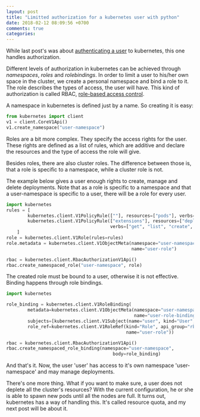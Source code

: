 ```yaml
---
layout: post
title: "Limitted authorization for a kubernetes user with python"
date: 2018-02-12 08:09:56 +0700
comments: true
categories: 
---
```

While last post's
was about [authenticating a user](/blog/2018/02/11/creating-client-certificates-for-kubernetes-apiserver-with-python/) 
to kubernetes, this one handles authorization.

Different levels of authorization in kubernetes can be achieved through *namespaces*, *roles* and *rolebindings*.
In order to limit a user to his/her own space in the cluster, we create a personal namespace and bind a role to it.
The role describes the types of access, the user will have.
This kind of authorization is called RBAC, [role-based access control](https://kubernetes.io/docs/admin/authorization/rbac/). 

A namespace in kubernetes is defined just by a name. So creating it is easy:
```python
from kubernetes import client
v1 = client.CoreV1Api()
v1.create_namespace("user-namespace")
```   

Roles are a bit more complex. They specify the access rights for the user. These rights are defined as a list of rules,
which are additive and declare the resources and the type of access the role will give. 

Besides roles, there are also cluster roles. The difference between those is, that a role is specific to a namespace,
while a cluster role is not. 

The example below gives a user enough rights to create, manage and delete deployments. Note that as a role is specific
to a namespace and that a user-namespace is specific to a user, there will be a role for every user.

```python
import kubernetes
rules = [
        kubernetes.client.V1PolicyRule([""], resources=["pods"], verbs=["get", "list", "create", "delete", "update"], ),
        kubernetes.client.V1PolicyRule(["extensions"], resources=["deployments", "replicasets"],
                                       verbs=["get", "list", "create", "delete", "update"], )
    ]
role = kubernetes.client.V1Role(rules=rules)
role.metadata = kubernetes.client.V1ObjectMeta(namespace="user-namespace",
                                               name="user-role")

rbac = kubernetes.client.RbacAuthorizationV1Api()
rbac.create_namespaced_role("user-namespace", role)
```

The created role must be bound to a user, otherwise it is not effective. Binding happens through role bindings.

```python
import kubernetes

role_binding = kubernetes.client.V1RoleBinding(
        metadata=kubernetes.client.V1ObjectMeta(namespace="user-namespace",
                                                name="user-role-binding"),
        subjects=[kubernetes.client.V1Subject(name="user", kind="User", api_group="rbac.authorization.k8s.io")],
        role_ref=kubernetes.client.V1RoleRef(kind="Role", api_group="rbac.authorization.k8s.io",
                                             name="user-role"))

rbac = kubernetes.client.RbacAuthorizationV1Api()                                             
rbac.create_namespaced_role_binding(namespace="user-namespace",
                                        body=role_binding)
```


And that's it. Now, the user 'user' has access to it's own namespace 'user-namespace' and may manage deployments.

There's one more thing. What if you want to make sure, a user does not deplete all the cluster's resources? 
With the current configuration, he or she is able to spawn new pods until all the nodes are full. 
It turns out, kubernetes has a way of handling this. It's called resource quota, and my next post will be about it.